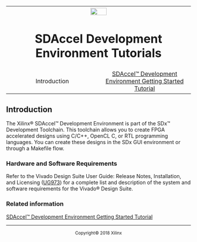 <table style="width:100%">
  <tr>

<th width="100%" colspan="6"><img src="https://www.xilinx.com/content/dam/xilinx/imgs/press/media-kits/corporate/xilinx-logo.png" width="30%"/><h1>SDAccel Development Environment Tutorials</h2>
</th>

  </tr>
  <tr>
    <td width="17%" align="center">Introduction</a></td>
    <td width="16%" align="center"><a href="./getting-started-tutorial/README.md">SDAccel™ Development Environment Getting Started Tutorial</a></td>
  </tr>
</table>

## Introduction  

The Xilinx® SDAccel™ Development Environment is part of the SDx™ Development Toolchain. This toolchain allows you to create FPGA accelerated designs using C/C++, OpenCL C, or RTL programming languages. You can create these designs in the SDx GUI environment or through a Makefile flow.

### Hardware and Software Requirements  

Refer to the Vivado Design Suite User Guide: Release Notes, Installation, and Licensing ([UG973](https://www.xilinx.com/cgi-bin/docs/rdoc?v=2018.2;t=vivado+release+notes)) for a complete list and description of the system and software requirements for the Vivado® Design Suite.

### Related information
<a href="./getting-started-tutorial/README.md">SDAccel™ Development Environment Getting Started Tutorial</a>  
<hr/>
<p align="center"><sup>Copyright&copy; 2018 Xilinx</sup></p>
